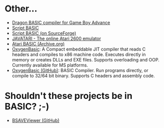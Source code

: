 # Other...

- [Dragon BASIC compiler for Game Boy Advance](https://github.com/uli/dragonbasic)
- [Script BASIC](https://www.scriptbasic.org/)
- [Script BASIC (on SourceForge)](https://sourceforge.net/projects/scriptbasic/)
- [JAVATARI - The online Atari 2600 emulator](http://javatari.org/)
- [Atari BASIC (Archive.org)](https://archive.org/search.php?query=atari%20basic)
- [OxygenBasic](https://www.oxygenbasic.org/): A Compact embeddable JIT compiler that reads C headers and compiles to x86 machine code. Executes directly in memory or creates DLLs and EXE files. Supports overloading and OOP. Currently available for MS platforms. 
- [OxygenBasic (GitHub)](https://github.com/Charles-Pegge/OxygenBasic): BASIC Compiler. Run programs directly, or compile to 32/64 bit binary.  Supports C headers and assembly code.

# Shouldn't these projects be in BASIC? ;-)

- [BSAVEViewer (GitHub)](https://github.com/ChainedLupine/BSAVEViewer)
